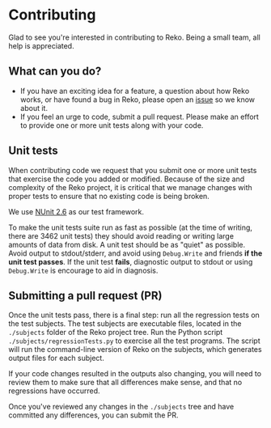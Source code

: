 Contributing
==
Glad to see you're interested in contributing to Reko. Being a small team, all help is appreciated.

What can you do?
--
* If you have an exciting idea for a feature, a question about how Reko works, or have found a bug in Reko, 
please open an [issue](http://github.com/uxmal/reko/issues) so we know about it.
* If you feel an urge to code, submit a pull request. Please make an effort to provide one or more unit tests
along with your code.

Unit tests
--
When contributing code we request that you submit one or more unit tests that exercise 
the code you added or modified. Because of the size and complexity of the Reko project, it is critical that
we manage changes with proper tests to ensure that no existing code is being broken. 

We use [NUnit 2.6](http://www.nunit.org/) as our test framework.

To make the unit tests suite run as fast as possible (at the time of writing, there are 3462 unit tests)
they should avoid reading or writing large amounts of data from disk. A unit test should be as "quiet"
as possible. Avoid output to stdout/stderr, and avoid using `Debug.Write` and friends **if the 
unit test passes**. If the unit test **fails**, diagnostic output to stdout or using `Debug.Write` is
encourage to aid in diagnosis.

Submitting a pull request (PR)
--
Once the unit tests pass, there is a final step: run all the regression tests on the test subjects. 
The test subjects are executable files, located in the `./subjects` folder of the Reko project tree. 
Run the Python script `./subjects/regressionTests.py` to exercise all the test programs. The script will
run the command-line version of Reko on the subjects, which generates output files for each subject.

If your code changes resulted in the outputs also changing, you will need to review them to make sure that 
all differences make sense, and that no regressions have occurred.

Once you've reviewed any changes in the `./subjects` tree and have committed any differences, you can
submit the PR.


